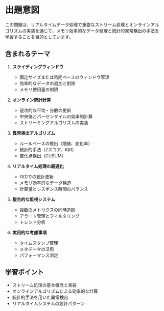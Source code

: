 # 出題意図

この問題は、リアルタイムデータ処理で重要なストリーム処理とオンラインアルゴリズムの実装を通じて、メモリ効率的なデータ処理と統計的異常検出の手法を学習することを目的としています。

## 含まれるテーマ

1. **スライディングウィンドウ**
   - 固定サイズまたは時間ベースのウィンドウ管理
   - 効率的なデータの追加と削除
   - メモリ使用量の制限

2. **オンライン統計計算**
   - 逐次的な平均・分散の更新
   - 中央値とパーセンタイルの効率的計算
   - ストリーミングアルゴリズムの実装

3. **異常検出アルゴリズム**
   - ルールベースの検出（閾値、変化率）
   - 統計的手法（Zスコア、IQR）
   - 変化点検出（CUSUM）

4. **リアルタイム処理の最適化**
   - O(1)での統計更新
   - メモリ効率的なデータ構造
   - 計算量とレスポンス時間のバランス

5. **複合的な監視システム**
   - 複数のメトリクスの同時追跡
   - アラート管理とフィルタリング
   - トレンド分析

6. **実用的な考慮事項**
   - タイムスタンプ管理
   - メタデータの活用
   - パフォーマンス測定

## 学習ポイント

- ストリーム処理の基本概念と実装
- オンラインアルゴリズムによる効率的な計算
- 統計的手法を用いた異常検出
- リアルタイムシステムの設計パターン